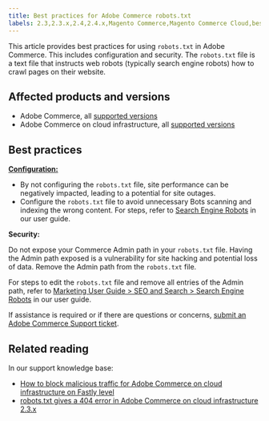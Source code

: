 ```yaml
---
title: Best practices for Adobe Commerce robots.txt
labels: 2.3,2.3.x,2.4,2.4.x,Magento Commerce,Magento Commerce Cloud,best practices,robots.txt,search engine robots,security,seo,Adobe Commerce,cloud infrastructure,on-premises
---
```


This article provides best practices for using `robots.txt` in Adobe Commerce. This includes configuration and security. The `robots.txt` file is a text file that instructs web robots (typically search engine robots) how to crawl pages on their website.

## Affected products and versions

* Adobe Commerce, all [supported versions](https://magento.com/sites/default/files/magento-software-lifecycle-policy.pdf)  
* Adobe Commerce on cloud infrastructure, all [supported versions](https://magento.com/sites/default/files/magento-software-lifecycle-policy.pdf)

## Best practices

 **<u>Configuration:</u>**

* By not configuring the `robots.txt` file, site performance can be negatively impacted, leading to a potential for site outages.
* Configure the `robots.txt` file to avoid unnecessary Bots scanning and indexing the wrong content. For steps, refer to [Search Engine Robots](https://docs.magento.com/user-guide/marketing/search-engine-robots.html) in our user guide.

 <span class="wysiwyg-underline"> **Security:** </span>

Do not expose your Commerce Admin path in your `robots.txt` file. Having the Admin path exposed is a vulnerability for site hacking and potential loss of data. Remove the Admin path from the `robots.txt` file.

For steps to edit the `robots.txt` file and remove all entries of the Admin path, refer to [Marketing User Guide > SEO and Search > Search Engine Robots](https://docs.magento.com/user-guide/marketing/search-engine-robots.html) in our user guide.

If assistance is required or if there are questions or concerns, [submit an Adobe Commerce Support ticket](https://support.magento.com/hc/en-us/articles/360019088251-Submit-a-support-ticket).

## Related reading

In our support knowledge base:

* [How to block malicious traffic for Adobe Commerce on cloud infrastructure on Fastly level](https://support.magento.com/hc/en-us/articles/360039447892)
* [robots.txt gives a 404 error in Adobe Commerce on cloud infrastructure 2.3.x](https://support.magento.com/hc/en-us/articles/360040594911)
